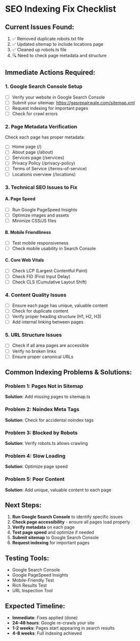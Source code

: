 # SEO Indexing Fix Checklist

## Current Issues Found:
1. ✅ Removed duplicate robots.txt file
2. ✅ Updated sitemap to include locations page
3. ✅ Cleaned up robots.ts file
4. 🔍 Need to check page metadata and structure

## Immediate Actions Required:

### 1. Google Search Console Setup
- [ ] Verify your website in Google Search Console
- [ ] Submit your sitemap: https://gasrepairwale.com/sitemap.xml
- [ ] Request indexing for important pages
- [ ] Check for crawl errors

### 2. Page Metadata Verification
Check each page has proper metadata:
- [ ] Home page (/)
- [ ] About page (/about)
- [ ] Services page (/services)
- [ ] Privacy Policy (/privacy-policy)
- [ ] Terms of Service (/terms-of-service)
- [ ] Locations overview (/locations)

### 3. Technical SEO Issues to Fix

#### A. Page Speed
- [ ] Run Google PageSpeed Insights
- [ ] Optimize images and assets
- [ ] Minimize CSS/JS files

#### B. Mobile Friendliness
- [ ] Test mobile responsiveness
- [ ] Check mobile usability in Search Console

#### C. Core Web Vitals
- [ ] Check LCP (Largest Contentful Paint)
- [ ] Check FID (First Input Delay)
- [ ] Check CLS (Cumulative Layout Shift)

### 4. Content Quality Issues
- [ ] Ensure each page has unique, valuable content
- [ ] Check for duplicate content
- [ ] Verify proper heading structure (H1, H2, H3)
- [ ] Add internal linking between pages

### 5. URL Structure Issues
- [ ] Check if all area pages are accessible
- [ ] Verify no broken links
- [ ] Ensure proper canonical URLs

## Common Indexing Problems & Solutions:

### Problem 1: Pages Not in Sitemap
**Solution**: Add missing pages to sitemap.ts

### Problem 2: Noindex Meta Tags
**Solution**: Check for accidental noindex tags

### Problem 3: Blocked by Robots
**Solution**: Verify robots.ts allows crawling

### Problem 4: Slow Loading
**Solution**: Optimize page speed

### Problem 5: Poor Content
**Solution**: Add unique, valuable content to each page

## Next Steps:

1. **Run Google Search Console** to identify specific issues
2. **Check page accessibility** - ensure all pages load properly
3. **Verify metadata** on each page
4. **Test page speed** and optimize if needed
5. **Submit sitemap** to Google Search Console
6. **Request indexing** for important pages

## Testing Tools:
- Google Search Console
- Google PageSpeed Insights
- Mobile-Friendly Test
- Rich Results Test
- URL Inspection Tool

## Expected Timeline:
- **Immediate**: Fixes applied (done)
- **24-48 hours**: Google re-crawls your site
- **1-2 weeks**: Pages start appearing in search results
- **4-8 weeks**: Full indexing achieved
